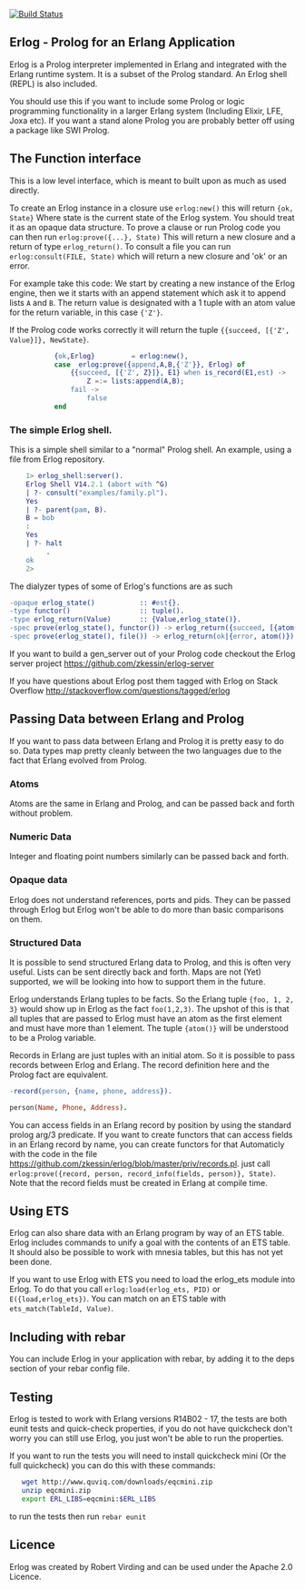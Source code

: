 
[![Build Status](https://travis-ci.org/zkessin/erlog.svg?branch=master)](https://travis-ci.org/zkessin/erlog)

## Erlog - Prolog for an Erlang Application

Erlog is a Prolog interpreter implemented in Erlang and integrated
with the Erlang runtime system. It is a subset of the Prolog standard.
An Erlog shell (REPL) is also included.

You should use this if you want to include some Prolog or logic
programming functionality in a larger Erlang system (Including Elixir,
LFE, Joxa etc). If you want a stand alone Prolog you are probably
better off using a package like SWI Prolog.


## The Function interface

This is a low level interface, which is meant to built upon as much as used directly.

To create an Erlog instance in a closure use `erlog:new()` this will
return `{ok, State}` Where state is the current state of the Erlog
system. You should treat it as an opaque data structure. To prove a
clause or run Prolog code you can then run `erlog:prove({...}, State)`
This will return a new closure and a return of type
`erlog_return()`. To consult a file you can run `erlog:consult(FILE, State)`
which will return a new closure and 'ok' or an error.

For example take this code:
We start by creating a new instance of the Erlog engine, then we
it starts with an append statement which ask it to append lists `A`
and `B`. The return value is designated with a 1 tuple with an atom
value for the return variable, in this case `{'Z'}`.

If the Prolog code works correctly it will return the tuple `{{succeed,
[{'Z', Value}]}, NewState}`.



````erlang
           {ok,Erlog}         = erlog:new(),
           case  erlog:prove({append,A,B,{'Z'}}, Erlog) of
               {{succeed, [{'Z', Z}]}, E1} when is_record(E1,est) ->
                   Z =:= lists:append(A,B);
               fail ->
                   false
           end
````

### The simple Erlog shell.

This is a simple shell similar to a "normal" Prolog shell.
An example, using a file from Erlog repository.

````erlang
	1> erlog_shell:server().
	Erlog Shell V14.2.1 (abort with ^G)
	| ?- consult("examples/family.pl").
	Yes
	| ?- parent(pam, B).
	B = bob
	:
	Yes
	| ?- halt
	     .
	ok
	2>
````


The dialyzer types of some of Erlog's functions are as such

````erlang
-opaque erlog_state()			:: #est{}.
-type functor()                 :: tuple().
-type erlog_return(Value)		:: {Value,erlog_state()}.
-spec prove(erlog_state(), functor()) -> erlog_return({succeed, [{atom(), any()}]}|fail).
-spec prove(erlog_state(), file()) -> erlog_return(ok|{error, atom()}).


````

If you want to build a gen_server out of your Prolog code checkout the Erlog server project https://github.com/zkessin/erlog-server

If you have questions about Erlog post them tagged with Erlog on Stack Overflow http://stackoverflow.com/questions/tagged/erlog

## Passing Data between Erlang and Prolog

If you want to pass data between Erlang and Prolog it is pretty easy
to do so. Data types map pretty cleanly between the two languages due
to the fact that Erlang evolved from Prolog.

### Atoms
Atoms are the same in Erlang and Prolog, and can be passed back and
forth without problem.

### Numeric Data
Integer and floating point numbers similarly can be passed back and
forth.

### Opaque data

Erlog does not understand references, ports and pids. They can be
passed through Erlog but Erlog won't be able to do more than basic
comparisons on them.

### Structured Data

It is possible to send structured Erlang data to Prolog, and this is
often very useful. Lists can be sent directly back and forth. Maps are
not (Yet) supported, we will be looking into how to support them in
the future.

Erlog understands Erlang tuples to be facts. So the Erlang tuple
`{foo, 1, 2, 3}` would show up in Erlog as the fact `foo(1,2,3)`. The
upshot of this is that all tuples that are passed to Erlog must have
an atom as the first element and must have more than 1 element. The
tuple `{atom()}` will be understood to be a Prolog variable.

Records in Erlang are just tuples with an initial atom. So it is
possible to pass records between Erlog and Erlang. The record
definition here and the Prolog fact are equivalent.

````erlang
-record(person, {name, phone, address}).
````

````prolog
person(Name, Phone, Address).
````

You can access fields in an Erlang record by position by using the
standard prolog arg/3 predicate.  If you want to create functors that
can access fields in an Erlang record by name, you can create functors
for that Automaticly with the code in the file
https://github.com/zkessin/erlog/blob/master/priv/records.pl. just
call `erlog:prove({record, person, record_info(fields, person)}, State)`.
Note that the record fields must be created in Erlang at
compile time.

## Using ETS

Erlog can also share data with an Erlang program by way of an ETS
table. Erlog includes commands to unify a goal with the contents of an
ETS table. It should also be possible to work with mnesia tables, but
this has not yet been done.

If you want to use Erlog with ETS you need to load the erlog_ets
module into Erlog. To do that you call `erlog:load(erlog_ets, PID)` or
`E({load,erlog_ets})`. You can match on an ETS table with
`ets_match(TableId, Value)`.

## Including with rebar

You can include Erlog in your application with rebar, by adding it to
the deps section of your rebar config file.

## Testing

Erlog is tested to work with Erlang versions R14B02 - 17, the tests
are both eunit tests and quick-check properties, if you do not have
quickcheck don't worry you can still use Erlog, you just won't be able
to run the properties.

If you want to run the tests you will need to install quickcheck mini
(Or the full quickcheck) you can do this with these commands:

````bash
   wget http://www.quviq.com/downloads/eqcmini.zip
   unzip eqcmini.zip
   export ERL_LIBS=eqcmini:$ERL_LIBS
````

to run the tests then run `rebar eunit`

## Licence

Erlog was created by Robert Virding and can be used under the
Apache 2.0 Licence.

